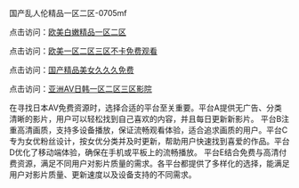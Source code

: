 国产乱人伦精品一区二区-0705mf

点击访问：<a href="https://tfda.pages.dev/">欧美白嫩精品一区二区</a>

点击访问：<a href="https://bsdf-5f5.pages.dev/">欧美一区二区三区不卡免费观看</a>

点击访问：<a href="https://cfad.pages.dev/">国产精品美女久久久免费</a>

点击访问：<a href="https://gfd-5xg.pages.dev/">亚洲AV日韩一区二区三区影院</a>

在寻找日本AV免费资源时，选择合适的平台至关重要。平台A提供无广告、分类清晰的影片，用户可以轻松找到自己喜欢的内容，并且每日更新新影片。
平台B注重高清画质，支持多设备播放，保证流畅观看体验，适合追求画质的用户。平台C专为女优粉丝设计，按女优分类并及时更新，帮助用户快速找到喜爱的作品。平台D优化了移动端体验，确保在手机或平板上的流畅播放。
平台E结合免费与高清付费资源，满足不同用户对影片质量的需求。各平台都提供了多样化的选择，能满足用户对影片质量、更新速度以及设备支持的不同需求。

<span style="display:none;">[Canonical link](）</span>


